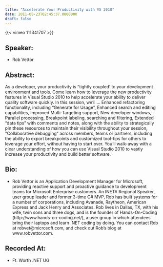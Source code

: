 ```yaml
---
title: "Accelerate Your Productivity with VS 2010"
date: 2011-08-23T02:45:37.0000000
draft: false
---
```


{{< vimeo 111341707 >}}

## Speaker:

 - Rob Vettor

## Abstract:

<p>As a developer, your productivity is &ldquo;tightly coupled&rsquo; to your development environment and tools. Come learn how to leverage the new productivity features in Visual Studio 2010 to help accelerate your ability to deliver quality software quickly. In this session, we&rsquo;ll &hellip; Enhanced refactoring functionality, including &ldquo;Generate for Usage&rdquo;, Enhanced search and editing capabilities, Improved Multi-Targeting support, New developer windows, Parallel processing, Breakpoint labeling, searching and filtering, Extended &ldquo;data tips&rdquo; with comments and notes, along with the ability to strategically pin these resources to maintain their visibility throughout your session, "Collaborative debugging&ldquo; across members, teams or partners, including the ability to export breakpoints and customized tool-tips for others to leverage your effort, without having to start over. You&rsquo;ll walk-away with a clear understanding of how you can use Visual Studio 2010 to vastly increase your productivity and build better software.</p>

## Bio:

 - <p>Rob Vettor is an Application Development Manager for Microsoft, providing reactive support and proactive guidance to development teams for Microsoft Enterprise customers. An INETA Regional Speaker, user group leader and former 3-time C# MVP, Rob has built systems for a number of corporations, including Avanade, Raytheon, American Express and Jack Henry and Associates. Rob lives in Dallas, TX, with his wife, twin sons and three dogs, and is the founder of Hands-On-Coding (http://www.hands-on-coding.net/), a user group in which attendees bring their laptops and learn .NET coding by doing. You can contact Rob at robvet@microsoft.com, and check out Rob’s blog at www.robvettor.com.</p>

## Recorded At:

 - Ft. Worth .NET UG

